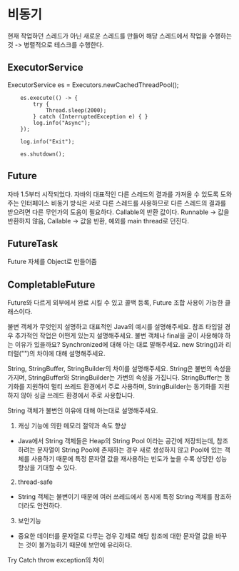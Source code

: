 # 비동기
현재 작업하던 스레드가 아닌 새로운 스레드를 만들어 해당 스레드에서 작업을 수행하는 것 -> 병렬적으로 테스크를 수행한다.

## ExecutorService
ExecutorService es = Executors.newCachedThreadPool();

        es.execute(() -> {
            try {
                Thread.sleep(2000);
            } catch (InterruptedException e) { }
            log.info("Async");
        });

        log.info("Exit");

        es.shutdown();
## Future
자바 1.5부터 시작되었다.
자바의 대표적인 다른 스레드의 결과를 가져올 수 있도록 도와주는 인터페이스
비동기 방식은 서로 다른 스레드를 사용하므로 다른 스레드의 결과를 받으려면 다른 무언가의 도움이 필요하다.
Callable의 반환 값이다.
  Runnable -> 값을 반환하지 않음, Callable -> 값을 반환, 예외를 main thread로 던진다.

## FutureTask
Future 자체를 Object로 만들어줌
## CompletableFuture
 Future와 다르게 외부에서 완료 시킬 수 있고 콜백 등록, Future 조합 사용이 가능한 클래스이다.






불변 객체가 무엇인지 설명하고 대표적인 Java의 예시를 설명해주세요.
참조 타입일 경우 추가적인 작업은 어떤게 있는지 설명해주세요.
불변 객체나 final을 굳이 사용해야 하는 이유가 있을까요?
Synchronized에 대해 아는 대로 말해주세요.
new String()과 리터럴("")의 차이에 대해 설명해주세요.

String, StringBuffer, StringBuilder의 차이를 설명해주세요.
String은 불변의 속성을 가지며, StringBuffer와 StringBuilder는 가변의 속성을 가집니다.
StringBuffer는 동기화를 지원하여 멀티 쓰레드 환경에서 주로 사용하며,
StringBuilder는 동기화를 지원하지 않아 싱글 쓰레드 환경에서 주로 사용합니다.

String 객체가 불변인 이유에 대해 아는대로 설명해주세요.
1. 캐싱 기능에 의한 메모리 절약과 속도 향상
- Java에서 String 객체들은 Heap의 String Pool 이라는 공간에 저장되는데, 참조하려는 문자열이 String Pool에 존재하는 경우 새로 생성하지 않고 Pool에 있는 객체를 사용하기 때문에 특정 문자열 값을 재사용하는 빈도가 높을 수록 상당한 성능 향상을 기대할 수 있다.
2. thread-safe
- String 객체는 불변이기 때문에 여러 쓰레드에서 동시에 특정 String 객체를 참조하더라도 안전하다.
3. 보안기능
- 중요한 데이터를 문자열로 다루는 경우 강제로 해당 참조에 대한 문자열 값을 바꾸는 것이 불가능하기 때문에 보안에 유리하다.

Try Catch throw exception의 차이
